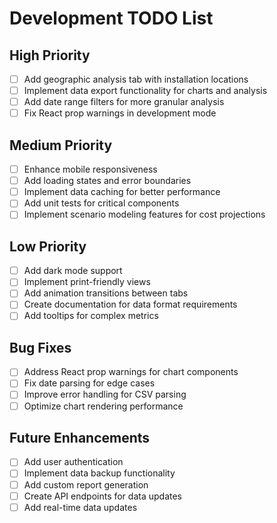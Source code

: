 # Development TODO List

## High Priority
- [ ] Add geographic analysis tab with installation locations
- [ ] Implement data export functionality for charts and analysis
- [ ] Add date range filters for more granular analysis
- [ ] Fix React prop warnings in development mode

## Medium Priority
- [ ] Enhance mobile responsiveness
- [ ] Add loading states and error boundaries
- [ ] Implement data caching for better performance
- [ ] Add unit tests for critical components
- [ ] Implement scenario modeling features for cost projections

## Low Priority
- [ ] Add dark mode support
- [ ] Implement print-friendly views
- [ ] Add animation transitions between tabs
- [ ] Create documentation for data format requirements
- [ ] Add tooltips for complex metrics

## Bug Fixes
- [ ] Address React prop warnings for chart components
- [ ] Fix date parsing for edge cases
- [ ] Improve error handling for CSV parsing
- [ ] Optimize chart rendering performance

## Future Enhancements
- [ ] Add user authentication
- [ ] Implement data backup functionality
- [ ] Add custom report generation
- [ ] Create API endpoints for data updates
- [ ] Add real-time data updates 